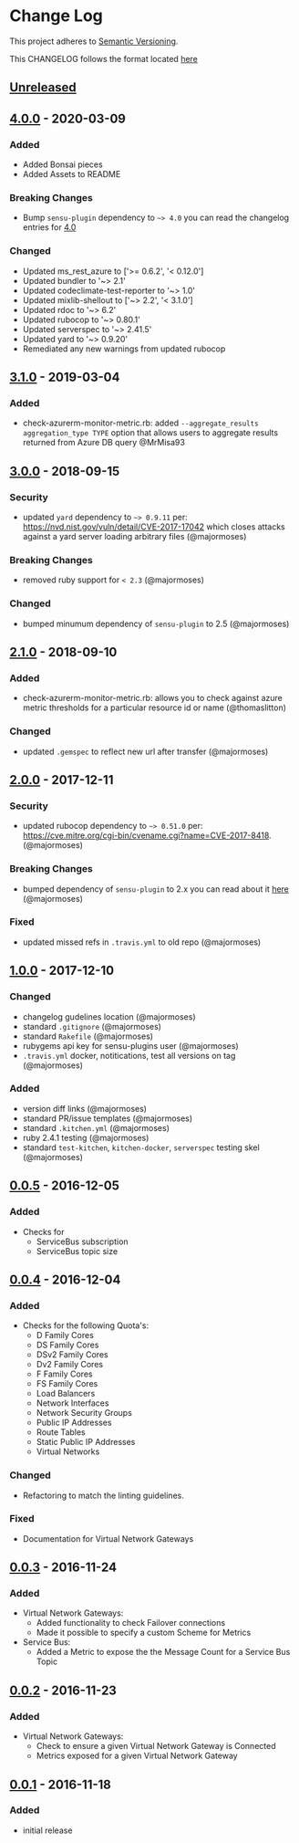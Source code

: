# Change Log
This project adheres to [Semantic Versioning](http://semver.org/).

This CHANGELOG follows the format located [here](https://github.com/sensu-plugins/community/blob/master/HOW_WE_CHANGELOG.md)

## [Unreleased]


## [4.0.0] - 2020-03-09
### Added 
- Added Bonsai pieces
- Added Assets to README

### Breaking Changes
- Bump `sensu-plugin` dependency to `~> 4.0` you can read the changelog entries for [4.0](https://github.com/sensu-plugins/sensu-plugin/blob/master/CHANGELOG.md#400---2018-02-17)

### Changed 
- Updated ms_rest_azure to ['>= 0.6.2', '< 0.12.0']
- Updated bundler to '~> 2.1'
- Updated codeclimate-test-reporter to '~> 1.0'
- Updated mixlib-shellout to ['~> 2.2', '< 3.1.0']
- Updated rdoc to '~> 6.2'
- Updated rubocop to '~> 0.80.1'
- Updated serverspec to '~> 2.41.5'
- Updated yard to '~> 0.9.20'
- Remediated any new warnings from updated rubocop

## [3.1.0] - 2019-03-04
### Added
- check-azurerm-monitor-metric.rb: added `--aggregate_results aggregation_type TYPE` option that allows users to aggregate results returned from Azure DB query @MrMisa93

## [3.0.0] - 2018-09-15
### Security
- updated `yard` dependency to `~> 0.9.11` per: https://nvd.nist.gov/vuln/detail/CVE-2017-17042 which closes attacks against a yard server loading arbitrary files (@majormoses)

### Breaking Changes
- removed ruby support for `< 2.3` (@majormoses)

### Changed
- bumped minumum dependency of `sensu-plugin` to 2.5 (@majormoses)

## [2.1.0] - 2018-09-10
### Added
- check-azurerm-monitor-metric.rb: allows you to check against azure metric thresholds for a particular resource id or name (@thomaslitton)

### Changed
- updated `.gemspec` to reflect new url after transfer (@majormoses)

## [2.0.0] - 2017-12-11
### Security
- updated rubocop dependency to `~> 0.51.0` per: https://cve.mitre.org/cgi-bin/cvename.cgi?name=CVE-2017-8418. (@majormoses)

### Breaking Changes
- bumped dependency of `sensu-plugin` to 2.x you can read about it [here](https://github.com/sensu-plugins/sensu-plugin/blob/master/CHANGELOG.md#v200---2017-03-29) (@majormoses)

### Fixed
- updated missed refs in `.travis.yml` to old repo (@majormoses)


## [1.0.0] - 2017-12-10
### Changed
- changelog gudelines location (@majormoses)
- standard `.gitignore` (@majormoses)
- standard `Rakefile` (@majormoses)
- rubygems api key for sensu-plugins user (@majormoses)
- `.travis.yml` docker, notitications, test all versions on tag (@majormoses)


### Added
- version diff links (@majormoses)
- standard PR/issue templates (@majormoses)
- standard `.kitchen.yml` (@majormoses)
- ruby 2.4.1 testing (@majormoses)
- standard `test-kitchen`, `kitchen-docker`, `serverspec` testing skel (@majormoses)

## [0.0.5] - 2016-12-05
### Added
- Checks for
  - ServiceBus subscription
  - ServiceBus topic size

## [0.0.4] - 2016-12-04
### Added
- Checks for the following Quota's:
  - D Family Cores
  - DS Family Cores
  - DSv2 Family Cores
  - Dv2 Family Cores
  - F Family Cores
  - FS Family Cores
  - Load Balancers
  - Network Interfaces
  - Network Security Groups
  - Public IP Addresses
  - Route Tables
  - Static Public IP Addresses
  - Virtual Networks
### Changed
- Refactoring to match the linting guidelines.
### Fixed
- Documentation for Virtual Network Gateways

## [0.0.3] - 2016-11-24
### Added
- Virtual Network Gateways:
  - Added functionality to check Failover connections
  - Made it possible to specify a custom Scheme for Metrics
- Service Bus:
  - Added a Metric to expose the the Message Count for a Service Bus Topic

## [0.0.2] - 2016-11-23
### Added
- Virtual Network Gateways:
  - Check to ensure a given Virtual Network Gateway is Connected
  - Metrics exposed for a given Virtual Network Gateway

## [0.0.1] - 2016-11-18
### Added
- initial release

[Unreleased]: https://github.com/sensu-plugins/sensu-plugins-azurerm/compare/4.0.0..HEAD
[4.0.0]: https://github.com/sensu-plugins/sensu-plugins-azurerm/compare/3.1.0..4.0.0
[3.1.0]: https://github.com/sensu-plugins/sensu-plugins-azurerm/compare/3.0.0..3.1.0
[3.0.0]: https://github.com/sensu-plugins/sensu-plugins-azurerm/compare/2.1.0..3.0.0
[2.1.0]: https://github.com/sensu-plugins/sensu-plugins-azurerm/compare/2.0.0...2.1.0
[2.0.0]: https://github.com/sensu-plugins/sensu-plugins-azurerm/compare/1.0.0..2.0.0
[1.0.0]: https://github.com/sensu-plugins/sensu-plugins-azurerm/compare/0.0.5...1.0.0
[0.0.5]: https://github.com/sensu-plugins/sensu-plugins-azurerm/compare/0.0.4...0.0.5
[0.0.4]: https://github.com/sensu-plugins/sensu-plugins-azurerm/compare/0.0.3...0.0.4
[0.0.3]: https://github.com/sensu-plugins/sensu-plugins-azurerm/compare/0.0.2...0.0.3
[0.0.2]: https://github.com/sensu-plugins/sensu-plugins-azurerm/compare/0.0.1...0.0.2
[0.0.1]: https://github.com/sensu-plugins/sensu-plugins-azurerm/compare/f70cfb714fc13046362173033b063f0ccb11563a...0.0.1
